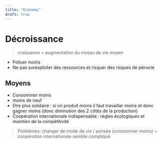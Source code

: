```yaml
---
title: "Economy"
draft: true
---
```



# Décroissance
> croissance = augmentation du niveau de vie moyen

- Polluer moins
- Ne pas surexploiter des ressources et risquer des risques de pénurie

## Moyens

- Consommer moins
- moins de neuf
- Etre plus solidaire : si on produit moins il faut travailler moins et donc gagner moins (donc diminution des 2 côtés de la production)
- Coopération internationale indispensable : règles écologiques et maintien de la compétitivité

> Problèmes: changer de mode de vie / pensée (consommer moins) + coopération internationale semble compliqué 

